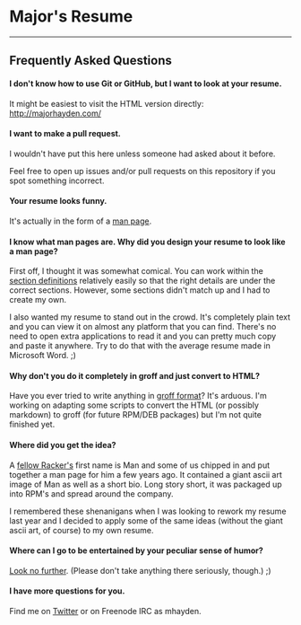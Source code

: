 # Major's Resume
----
## Frequently Asked Questions

#### I don't know how to use Git or GitHub, but I want to look at your resume.
It might be easiest to visit the HTML version directly: http://majorhayden.com/

#### I want to make a pull request.
I wouldn't have put this here unless someone had asked about it before.

Feel free to open up issues and/or pull requests on this repository if you spot something incorrect.

#### Your resume looks funny.
It's actually in the form of a [man page](http://en.wikipedia.org/wiki/Man_page).

#### I know what man pages are. Why did you design your resume to look like a man page?
First off, I thought it was somewhat comical.  You can work within the [section definitions](http://en.wikipedia.org/wiki/Man_page#Manual_sections) relatively easily so that the right details are under the correct sections.  However, some sections didn't match up and I had to create my own.

I also wanted my resume to stand out in the crowd.  It's completely plain text and you can view it on almost any platform that you can find.  There's no need to open extra applications to read it and you can pretty much copy and paste it anywhere.  Try to do that with the average resume made in Microsoft Word. ;)

#### Why don't you do it completely in groff and just convert to HTML?
Have you ever tried to write anything in [groff format](http://linux.die.net/man/7/groff)?  It's arduous.  I'm working on adapting some scripts to convert the HTML (or possibly markdown) to groff (for future RPM/DEB packages) but I'm not quite finished yet.

#### Where did you get the idea?
A [fellow Racker's](http://www.linkedin.com/pub/man-chung/30/180/b7b) first name is Man and some of us chipped in and put together a man page for him a few years ago.  It contained a giant ascii art image of Man as well as a short bio.  Long story short, it was packaged up into RPM's and spread around the company.

I remembered these shenanigans when I was looking to rework my resume last year and I decided to apply some of the same ideas (without the giant ascii art, of course) to my own resume.

#### Where can I go to be entertained by your peculiar sense of humor?
[Look no further](http://thesocialnerd.com). (Please don't take anything there seriously, though.) ;)

#### I have more questions for you.
Find me on [Twitter](http://twitter.com/rackerhacker) or on Freenode IRC as mhayden.
